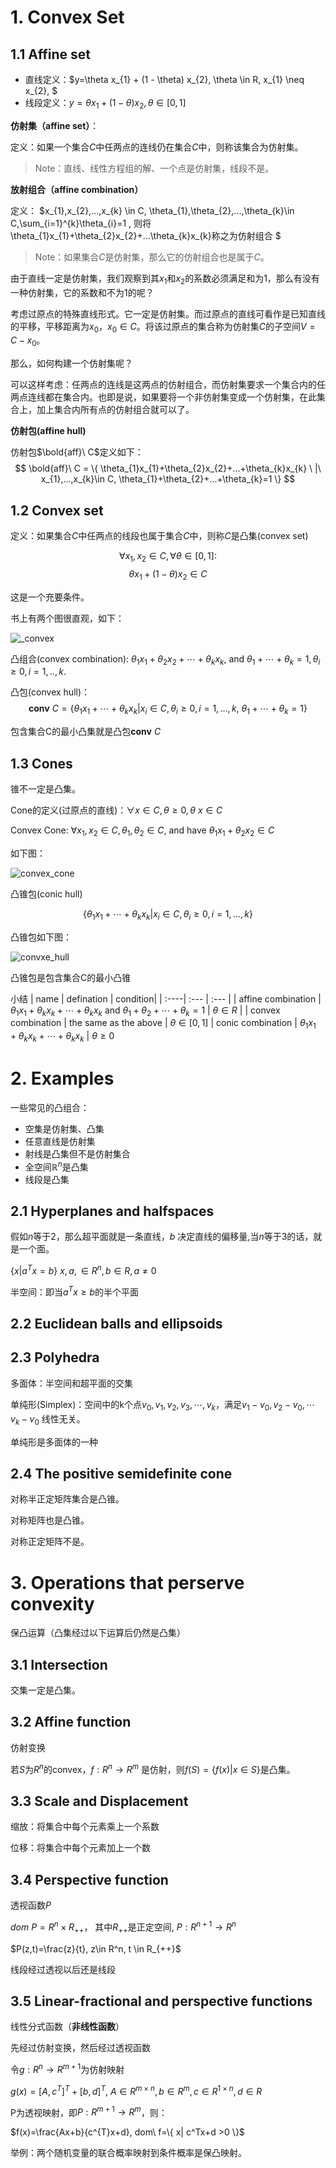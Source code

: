 # 1. Convex Set
## 1.1 Affine set
+ 直线定义：$y=\theta x_{1} + (1 - \theta) x_{2}, \theta \in R, x_{1} \neq x_{2}, $
+ 线段定义：$y=\theta x_{1} + (1 - \theta) x_{2}, \theta \in [0, 1]$

**仿射集（affine set）**：

定义：如果一个集合$C$中任两点的连线仍在集合$C$中，则称该集合为仿射集。

>Note：直线、线性方程组的解、一个点是仿射集，线段不是。

**放射组合（affine combination）**

定义：
$x_{1},x_{2},...,x_{k} \in C, \theta_{1},\theta_{2},...,\theta_{k}\in C,\sum_{i=1}^{k}\theta_{i}=1 , 则将\theta_{1}x_{1}+\theta_{2}x_{2}+...\theta_{k}x_{k}称之为仿射组合
$

>Note：如果集合$C$是仿射集，那么它的仿射组合也是属于$C$。

由于直线一定是仿射集，我们观察到其$x_{1}$和$x_{2}$的系数必须满足和为1，那么有没有一种仿射集，它的系数和不为1的呢？

考虑过原点的特殊直线形式。它一定是仿射集。而过原点的直线可看作是已知直线的平移，平移距离为$x_{0}$，$x_{0} \in C$。将该过原点的集合称为仿射集$C$的子空间$V=C-x_{0}$。

那么，如何构建一个仿射集呢？

可以这样考虑：任两点的连线是这两点的仿射组合，而仿射集要求一个集合内的任两点连线都在集合内。也即是说，如果要将一个非仿射集变成一个仿射集，在此集合上，加上集合内所有点的仿射组合就可以了。

**仿射包(affine hull)**

仿射包$\bold{aff}\ C$定义如下：
$$
\bold{aff}\ C = \{ \theta_{1}x_{1}+\theta_{2}x_{2}+...+\theta_{k}x_{k} \ |\ x_{1},...,x_{k}\in C, \theta_{1}+\theta_{2}+...+\theta_{k}=1 \}
$$

## 1.2 Convex set

定义：如果集合$C$中任两点的线段也属于集合$C$中，则称$C$是凸集(convex set)

$$\forall x_1,x_2\in C , \forall \theta \in [0,1]:$$
$$\theta x_1+(1-\theta) x_2 \in C$$

这是一个充要条件。

书上有两个图很直观，如下：


![_convex](./pictures/note_1/tmpBCAD.png)


凸组合(convex combination): $\theta_1 x_1+\theta_2 x_2 + \cdots + \theta_k x_k$, and $\theta_1 + \cdots +\theta_k = 1, \theta_i \geq 0, i=1,..,k$.

凸包(convex hull)：$$ \textbf{conv}\ C = \left\{ \theta_{1}x_{1}+ \cdots + \theta_{k}x_{k}|x_{i}\in C, \theta_{i}\geq 0,i=1,…,k,\ \theta_{1}+ \cdots + \theta_{k}=1\right\} $$

包含集合C的最小凸集就是凸包$\textbf{conv}\ C$

## 1.3 Cones

锥不一定是凸集。

Cone的定义(过原点的直线)：$\forall x \in C, \theta \geq 0, \theta \ x \in C$

Convex Cone: $\forall x_1, x_2 \in C, \theta_1, \theta_2 \in C,$ and have $\theta_1 x_1 + \theta_2 x_2 \in C$

如下图：

![convex_cone](./pictures/note_1/tmp5106.png)

凸锥包(conic hull)

$$ \left\{ \theta_{1}x_{1}+ \cdots + \theta_{k}x_{k}|x_{i}\in C, \theta_{i}\geq 0,i=1, \ldots ,k \right\} $$

凸锥包如下图：

![convxe_hull](./pictures/note_1/tmp230D.png)

凸锥包是包含集合C的最小凸锥

小结
| name | defination | condition|
| :----| :--- | :--- |
| affine combination | $\theta_1 x_1 + \theta_k x_k + \cdots + \theta_k x_k \ \text{and}\ \theta_1 + \theta_2 + \cdots + \theta_k=1$ | $\theta\in R$ |
| convex combination | the same as the above | $\theta \in [0,1]$
| conic combination | $\theta_1 x_1 + \theta_k x_k + \cdots + \theta_k x_k$ | $\theta \geq 0$ 

# 2. Examples

一些常见的凸组合：

+ 空集是仿射集、凸集
+ 任意直线是仿射集
+ 射线是凸集但不是仿射集合
+ 全空间$\mathbb{R}^n$是凸集
+ 线段是凸集

## 2.1 Hyperplanes and halfspaces
假如$n$等于2，那么超平面就是一条直线，$b$ 决定直线的偏移量,当$n$等于3的话，就是一个面。

$\{x | a^Tx = b\}\ x, a, \in R^n, b\in R, a \neq 0$

半空间：即当$a^Tx \geq b$的半个平面

## 2.2 Euclidean balls and ellipsoids

## 2.3 Polyhedra
多面体：半空间和超平面的交集

单纯形(Simplex)：空间中的k个点$v_0,v_1,v_2,v_3,\cdots,v_k$，满足$v_1-v_0, v_2-v_0, \cdots v_k - v_0$ 线性无关。

单纯形是多面体的一种

## 2.4 The positive semidefinite cone
对称半正定矩阵集合是凸锥。

对称矩阵也是凸锥。

对称正定矩阵不是。

# 3. Operations that perserve convexity

保凸运算（凸集经过以下运算后仍然是凸集）

## 3.1 Intersection
交集一定是凸集。

## 3.2 Affine function
仿射变换

若$S$为$R^n$的convex，$f:R^n\rightarrow R^m$ 是仿射，则$f(S)=\{f(x) | x \in S \}$是凸集。

## 3.3 Scale and Displacement
缩放：将集合中每个元素乘上一个系数

位移：将集合中每个元素加上一个数

## 3.4 Perspective function
透视函数$P$

$dom\ P = R^n \times R_{++}$， 其中$R_{++}$是正定空间, $P:R^{n+1}\rightarrow R^{n}$

$P(z,t)=\frac{z}{t}, z\in R^n, t \in R_{++}$

线段经过透视以后还是线段

## 3.5 Linear-fractional and perspective functions
线性分式函数（**非线性函数**）

先经过仿射变换，然后经过透视函数

令$g:R^{n}\rightarrow R^{m+1}$为仿射映射

$g(x) = [A,c^T]^T + [b, d] ^T,\ A\in R^{m\times n}, b\in R^{m}, c\in R^{1\times n}, d\in R$

P为透视映射，即$P:R^{m+1}\rightarrow R^{m}$，则：

$f(x)=\frac{Ax+b}{c^{T}x+d}, dom\ f=\{ x| c^Tx+d >0 \}$

举例：两个随机变量的联合概率映射到条件概率是保凸映射。